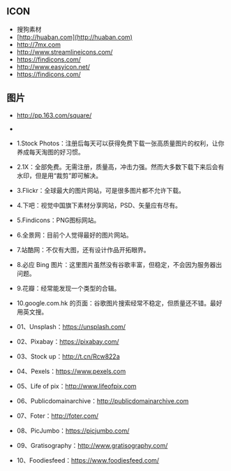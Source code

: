 ## ICON
* 搜狗素材
* [http://huaban.com](http://huaban.com)
* http://7mx.com
* http://www.streamlineicons.com/
* https://findicons.com/
* http://www.easyicon.net/
* https://findicons.com/

## 图片
* http://pp.163.com/square/
* 

* 1.Stock Photos：注册后每天可以获得免费下载一张高质量图片的权利，让你养成每天淘图的好习惯。
* 2.1X：全部免费。无需注册，质量高，冲击力强。然而大多数下载下来后会有水印，但是用“裁剪”即可解决。
* 3.Flickr：全球最大的图片网站，可是很多图片都不允许下载。
* 4.下吧：视觉中国旗下素材分享网站，PSD、矢量应有尽有。
* 5.Findicons：PNG图标网站。
* 6.全景网：目前个人觉得最好的图片网站。
* 7.站酷网：不仅有大图，还有设计作品开拓眼界。
* 8.必应 Bing 图片：这里图片虽然没有谷歌丰富，但稳定，不会因为服务器出问题。
* 9.花瓣：经常能发现一个类型的合辑。
* 10.google.com.hk 的页面：谷歌图片搜索经常不稳定，但质量还不错。最好用英文搜。

* 01、Unsplash：https://unsplash.com/
* 02、Pixabay：https://pixabay.com/
* 03、Stock up：http://t.cn/Rcw822a
* 04、Pexels：https://www.pexels.com
* 05、Life of pix：http://www.lifeofpix.com 
* 06、Publicdomainarchive：http://publicdomainarchive.com
* 07、Foter：http://foter.com/ 
* 08、PicJumbo：https://picjumbo.com/
* 09、Gratisography：http://www.gratisography.com/
* 10、Foodiesfeed：https://www.foodiesfeed.com/

